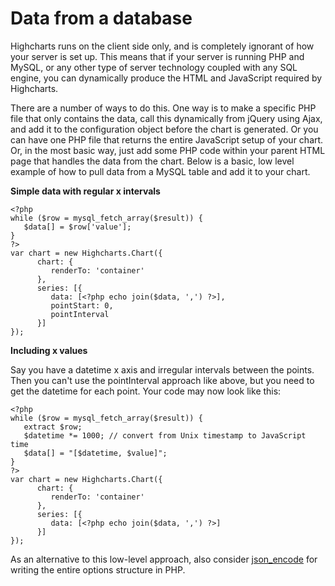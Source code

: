 Data from a database
====================

Highcharts runs on the client side only, and is completely ignorant of how your server is set up. This means that if your server is running PHP and MySQL, or any other type of server technology coupled with any SQL engine, you can dynamically produce the HTML and JavaScript required by Highcharts. 

There are a number of ways to do this. One way is to make a specific PHP file that only contains the data, call this dynamically from jQuery using Ajax, and add it to the configuration object before the chart is generated. Or you can have one PHP file that returns the entire JavaScript setup of your chart. Or, in the most basic way, just add some PHP code within your parent HTML page that handles the data from the chart. Below is a basic, low level example of how to pull data from a MySQL table and add it to your chart.

**Simple data with regular x intervals**

    
    <?php
    while ($row = mysql_fetch_array($result)) {
       $data[] = $row['value'];
    }
    ?>
    var chart = new Highcharts.Chart({
          chart: {
             renderTo: 'container'
          },
          series: [{
             data: [<?php echo join($data, ',') ?>],
             pointStart: 0,
             pointInterval
          }]
    });

**Including x values**

Say you have a datetime x axis and irregular intervals between the points. Then you can't use the pointInterval approach like above, but you need to get the datetime for each point. Your code may now look like this:

    
    <?php
    while ($row = mysql_fetch_array($result)) {
       extract $row;
       $datetime *= 1000; // convert from Unix timestamp to JavaScript time
       $data[] = "[$datetime, $value]";
    }
    ?>
    var chart = new Highcharts.Chart({
          chart: {
             renderTo: 'container'
          },
          series: [{
             data: [<?php echo join($data, ',') ?>]
          }]
    });

As an alternative to this low-level approach, also consider [json_encode](https://php.net/manual/en/function.json-encode.php) for writing the entire options structure in PHP.